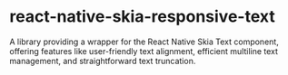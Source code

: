 # react-native-skia-responsive-text
A library providing a wrapper for the React Native Skia Text component, offering features like user-friendly text alignment, efficient multiline text management, and straightforward text truncation.
